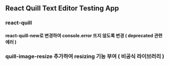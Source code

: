 ## React Quill Text Editor Testing App

### react-quill

#### react-quill-new로 변경하여 console.error 뜨지 않도록 변경 ( deprecated 관련 에러 )

### quill-image-resize 추가하여 resizing 기능 부여 ( 비공식 라이브러리 )
